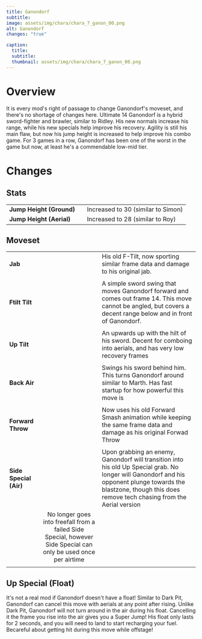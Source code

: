 ```yaml
---
title: Ganondorf
subtitle: 
image: assets/img/chara/chara_7_ganon_00.png
alt: Ganondorf
changes: "true"

caption:
  title:
  subtitle: 
  thumbnail: assets/img/chara/chara_7_ganon_00.png
---
```


# Overview 

It is every mod's right of passage to change Ganondorf's moveset, and there's no shortage of changes here. Ultimate 14 Ganondorf is a hybrid sword-fighter and brawler, similar to Ridley. His new normals increase his range, while his new specials help improve his recovery. Agility is still his main flaw, but now his jump height is increased to help improve his combo game. For 3 games in a row, Ganondorf has been one of the worst in the game but now, at least he's a commendable low-mid tier. 

# Changes

## Stats

| |  |  |
| :----------- | :-----: | ----------- |
| **Jump Height (Ground)** | | Increased to 30 (similar to Simon)  |
| **Jump Height (Aerial)** | | Increased to 28 (similar to Roy)  |

## Moveset

| |  |  |
| :----------- | :-----: | ----------- |
| **Jab** | | His old F-Tilt, now sporting similar frame data and damage to his original jab. |
| | | |
| **Ftilt Tilt** | | A simple sword swing that moves Ganondorf forward and comes out frame 14. This move cannot be angled, but covers a decent range below and in front of Ganondorf. |
| | | |
| **Up Tilt** | | An upwards up with the hilt of his sword. Decent for comboing into aerials, and has very low recovery frames |
| | | |
| **Back Air** | | Swings his sword behind him. This turns Ganondorf around similar to Marth. Has fast startup for how powerful this move is |
| | | |
| **Forward Throw** | | Now uses his old Forward Smash animation while keeping the same frame data and damage as his original Forwad Throw |
| | | |
| **Side Special (Air)** | | Upon grabbing an enemy, Ganondorf will transition into his old Up Special grab. No longer will Ganondorf and his opponent plunge towards the blastzone, though this does remove tech chasing from the Aerial version |
| | No longer goes into freefall from a failed Side Special, however Side Special can only be used once per airtime | |
| | | |

## Up Special (Float)

It's not a real mod if Ganondorf doesn't have a float! Similar to Dark Pit, Ganondorf can cancel this move with aerials at any point after rising. Unlike Dark Pit, Ganondorf will not turn around in the air during his float. Cancelling it the frame you rise into the air gives you a Super Jump! His float only lasts for 2 seconds, and you will need to land to start recharging your fuel. Becareful about getting hit during this move while offstage!
